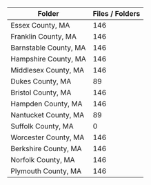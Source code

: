 | Folder                |   Files / Folders |
|-----------------------|-------------------|
| Essex County, MA      |               146 |
| Franklin County, MA   |               146 |
| Barnstable County, MA |               146 |
| Hampshire County, MA  |               146 |
| Middlesex County, MA  |               146 |
| Dukes County, MA      |                89 |
| Bristol County, MA    |               146 |
| Hampden County, MA    |               146 |
| Nantucket County, MA  |                89 |
| Suffolk County, MA    |                 0 |
| Worcester County, MA  |               146 |
| Berkshire County, MA  |               146 |
| Norfolk County, MA    |               146 |
| Plymouth County, MA   |               146 |